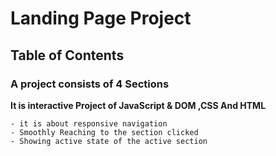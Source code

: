 # Landing Page Project

## Table of Contents

### A project consists of 4 Sections 

**It is interactive Project of JavaScript & DOM ,CSS And HTML**
```
- it is about responsive navigation
- Smoothly Reaching to the section clicked
- Showing active state of the active section
```


